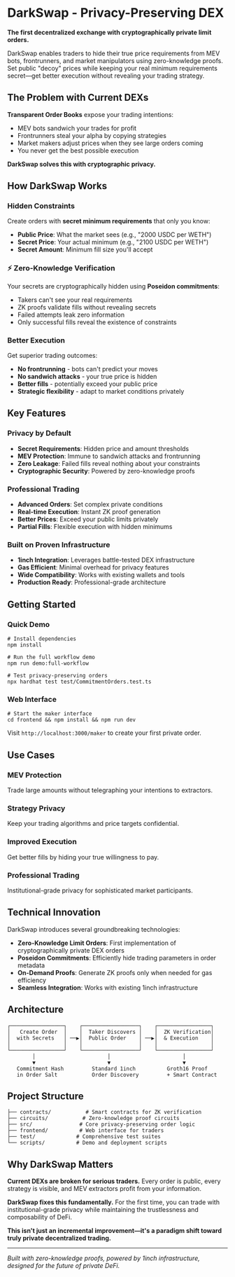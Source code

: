# DarkSwap - Privacy-Preserving DEX

**The first decentralized exchange with cryptographically private limit orders.**

DarkSwap enables traders to hide their true price requirements from MEV bots, frontrunners, and market manipulators using zero-knowledge proofs. Set public "decoy" prices while keeping your real minimum requirements secret—get better execution without revealing your trading strategy.

## The Problem with Current DEXs

**Transparent Order Books** expose your trading intentions:

- MEV bots sandwich your trades for profit
- Frontrunners steal your alpha by copying strategies
- Market makers adjust prices when they see large orders coming
- You never get the best possible execution

**DarkSwap solves this with cryptographic privacy.**

## How DarkSwap Works

### **Hidden Constraints**

Create orders with **secret minimum requirements** that only you know:

- **Public Price**: What the market sees (e.g., "2000 USDC per WETH")
- **Secret Price**: Your actual minimum (e.g., "2100 USDC per WETH")
- **Secret Amount**: Minimum fill size you'll accept

### ⚡ **Zero-Knowledge Verification**

Your secrets are cryptographically hidden using **Poseidon commitments**:

- Takers can't see your real requirements
- ZK proofs validate fills without revealing secrets
- Failed attempts leak zero information
- Only successful fills reveal the existence of constraints

### **Better Execution**

Get superior trading outcomes:

- **No frontrunning** - bots can't predict your moves
- **No sandwich attacks** - your true price is hidden
- **Better fills** - potentially exceed your public price
- **Strategic flexibility** - adapt to market conditions privately

## Key Features

### **Privacy by Default**

- **Secret Requirements**: Hidden price and amount thresholds
- **MEV Protection**: Immune to sandwich attacks and frontrunning
- **Zero Leakage**: Failed fills reveal nothing about your constraints
- **Cryptographic Security**: Powered by zero-knowledge proofs

### **Professional Trading**

- **Advanced Orders**: Set complex private conditions
- **Real-time Execution**: Instant ZK proof generation
- **Better Prices**: Exceed your public limits privately
- **Partial Fills**: Flexible execution with hidden minimums

### **Built on Proven Infrastructure**

- **1inch Integration**: Leverages battle-tested DEX infrastructure
- **Gas Efficient**: Minimal overhead for privacy features
- **Wide Compatibility**: Works with existing wallets and tools
- **Production Ready**: Professional-grade architecture

## Getting Started

### Quick Demo

```shell
# Install dependencies
npm install

# Run the full workflow demo
npm run demo:full-workflow

# Test privacy-preserving orders
npx hardhat test test/CommitmentOrders.test.ts
```

### Web Interface

```shell
# Start the maker interface
cd frontend && npm install && npm run dev
```

Visit `http://localhost:3000/maker` to create your first private order.

## Use Cases

### **MEV Protection**

Trade large amounts without telegraphing your intentions to extractors.

### **Strategy Privacy**

Keep your trading algorithms and price targets confidential.

### **Improved Execution**

Get better fills by hiding your true willingness to pay.

### **Professional Trading**

Institutional-grade privacy for sophisticated market participants.

## Technical Innovation

DarkSwap introduces several groundbreaking technologies:

- **Zero-Knowledge Limit Orders**: First implementation of cryptographically private DEX orders
- **Poseidon Commitments**: Efficiently hide trading parameters in order metadata
- **On-Demand Proofs**: Generate ZK proofs only when needed for gas efficiency
- **Seamless Integration**: Works with existing 1inch infrastructure

## Architecture

```
┌─────────────────┐    ┌──────────────────┐    ┌─────────────────┐
│   Create Order  │    │  Taker Discovers │    │  ZK Verification│
│  with Secrets   │ ──▶│  Public Order    │ ──▶│  & Execution    │
│                 │    │                  │    │                 │
└─────────────────┘    └──────────────────┘    └─────────────────┘
        │                       │                       │
        ▼                       ▼                       ▼
   Commitment Hash         Standard 1inch          Groth16 Proof
   in Order Salt           Order Discovery         + Smart Contract
```

## Project Structure

```
├── contracts/           # Smart contracts for ZK verification
├── circuits/           # Zero-knowledge proof circuits
├── src/               # Core privacy-preserving order logic
├── frontend/          # Web interface for traders
├── test/             # Comprehensive test suites
└── scripts/          # Demo and deployment scripts
```

## Why DarkSwap Matters

**Current DEXs are broken for serious traders.** Every order is public, every strategy is visible, and MEV extractors profit from your information.

**DarkSwap fixes this fundamentally.** For the first time, you can trade with institutional-grade privacy while maintaining the trustlessness and composability of DeFi.

**This isn't just an incremental improvement—it's a paradigm shift toward truly private decentralized trading.**

---

_Built with zero-knowledge proofs, powered by 1inch infrastructure, designed for the future of private DeFi._
